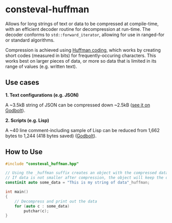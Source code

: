 # consteval-huffman

Allows for long strings of text or data to be compressed at compile-time, with an efficient decoder routine for decompression at run-time. The decoder conforms to `std::forward_iterator`, allowing for use in ranged-for or standard algorithms.

Compression is achieved using [Huffman coding](https://en.wikipedia.org/wiki/Huffman_coding), which works by creating short codes (measured in bits) for frequently-occuring characters. This works best on larger pieces of data, or more so data that is limited in its range of values (e.g. written text).

## Use cases

**1. Text configurations (e.g. JSON)**

A ~3.5kB string of JSON can be compressed down ~2.5kB ([see it on Godbolt](https://godbolt.org/z/rqWf4v)).

**2. Scripts (e.g. Lisp)**

A ~40 line comment-including sample of Lisp can be reduced from 1,662 bytes to 1,244 (418 bytes saved) ([Godbolt](https://godbolt.org/z/Kbenbh)).

## How to Use

```cpp
#include "consteval_huffman.hpp"

// Using the _huffman suffix creates an object with the compressed data.
// If data is not smaller after compression, the object will keep the data uncompressed.
constinit auto some_data = "This is my string of data"_huffman;

int main()
{
    // Decompress and print out the data
    for (auto c : some_data)
        putchar(c);
}
```
